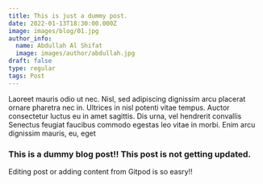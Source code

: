 ```yaml
---
title: This is just a dummy post.
date: 2022-01-13T18:30:00.000Z
image: images/blog/01.jpg
author_info:
  name: Abdullah Al Shifat
  image: images/author/abdullah.jpg
draft: false
type: regular
tags: Post
---
```

Laoreet mauris odio ut nec. Nisl, sed adipiscing dignissim arcu placerat ornare pharetra nec in. Ultrices in nisl potenti vitae tempus. Auctor consectetur luctus eu in amet sagittis. Dis urna, vel hendrerit convallis Senectus feugiat faucibus commodo egestas leo vitae in morbi. Enim arcu dignissim mauris, eu, eget

### **This is a dummy blog post!! This post is not getting updated.**

Editing post or adding content from Gitpod is so easry!!